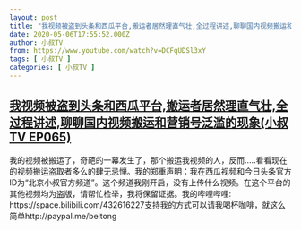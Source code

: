 ```yaml
---
layout: post
title: "我视频被盗到头条和西瓜平台,搬运者居然理直气壮,全过程讲述,聊聊国内视频搬运和营销号泛滥的现象(小叔TV EP065)"
date: 2020-05-06T17:55:52.000Z
author: 小叔TV
from: https://www.youtube.com/watch?v=DCFqUDSl3xY
tags: [ 小叔TV ]
categories: [ 小叔TV ]
---
```

<!--1588787752000-->
[我视频被盗到头条和西瓜平台,搬运者居然理直气壮,全过程讲述,聊聊国内视频搬运和营销号泛滥的现象(小叔TV EP065)](https://www.youtube.com/watch?v=DCFqUDSl3xY)
------

<div>
我的视频被搬运了，奇葩的一幕发生了，那个搬运我视频的人，反而…..看看现在的视频搬运盗取者多么的肆无忌惮。我的郑重声明：我在西瓜视频和今日头条官方ID为“北京小叔官方频道”。这个频道我刚开启，没有上传什么视频。在这个平台的其他视频均为盗版，请帮忙检举，我将保留证据。我的哔哩哔哩: https://space.bilibili.com/432616227支持我的方式可以请我喝杯咖啡，就这么简单http://paypal.me/beitong
</div>
